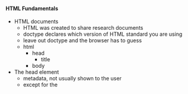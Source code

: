 #### HTML Fundamentals

* HTML documents
  * HTML was created to share research documents
  * doctype declares which version of HTML standard you are using
  * leave out doctype and the browser has to guess
  * html
    * head
      * title
    * body
* The head element
  * metadata, not usually shown to the user
  * except for the <title>
  * <meta> includes metadata such as keywords, description, author
  * <meta> can also emulate http headers with 'http-equiv'
  * <script>
  * <style> inline styles
  * <link> directive indicating related documents, often linking in stylesheets
  * <base> base address for all relative links, not specified the browser will make assumptions
* The body element
  * bulk of the content
  * headings
  * text
  * lists
  * links
  * tables
  * images/objects
* Using id and class attributes
  * id is unique, class can be applied to a lot of elements 

#### HTML Text

#### HTML Lists

#### HTML Links

#### HTML Tables

#### HTML Images and Objects
